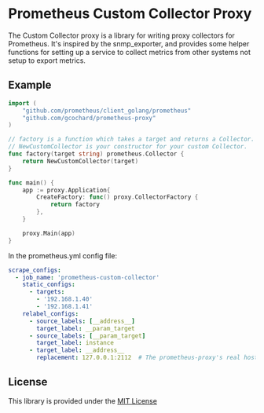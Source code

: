 # Prometheus Custom Collector Proxy

The Custom Collector proxy is a library for writing proxy collectors for Prometheus. It's inspired by the snmp_exporter, and provides some helper functions for setting up a service to collect metrics from other systems not setup to export metrics.

## Example

```go
import (
	"github.com/prometheus/client_golang/prometheus"
	"github.com/gcochard/prometheus-proxy"
)

// factory is a function which takes a target and returns a Collector.
// NewCustomCollector is your constructor for your custom Collector.
func factory(target string) prometheus.Collector {
	return NewCustomCollector(target)
}

func main() {
	app := proxy.Application{
		CreateFactory: func() proxy.CollectorFactory {
			return factory
		},
	}

	proxy.Main(app)
}
```

In the prometheus.yml config file:
```yaml
scrape_configs:
  - job_name: 'prometheus-custom-collector'
    static_configs:
      - targets:
        - '192.168.1.40'
        - '192.168.1.41'
    relabel_configs:
      - source_labels: [__address__]
        target_label: __param_target
      - source_labels: [__param_target]
        target_label: instance
      - target_label: __address__
        replacement: 127.0.0.1:2112  # The prometheus-proxy's real hostname:port.
```

## License

This library is provided under the [MIT License](LICENSE.md)
